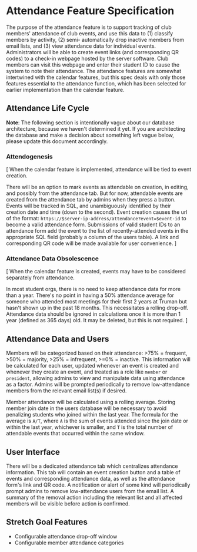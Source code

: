 # Attendance Feature Specification
The purpose of the attendance feature is to support tracking of club members' attendance
of club events, and use this data to (1) classify members by activity, (2) semi-
automatically drop inactive members from email lists, and (3) view attendance data for
individual events. Administrators will be able to create event links (and corresponding
QR codes) to a check-in webpage hosted by the server software. Club members can visit
this webpage and enter their student ID to cause the system to note their attendance.
The attendance features are somewhat intertwined with the calendar
features, but this spec deals with only those features essential to the attendance
function, which has been selected for earlier implementation than the calendar
feature.

## Attendance Life Cycle
**Note**: The following section is intentionally vague about our database architecture,
because we haven't determined it yet. If you are architecting the database and make
a decision about something left vague below, please update this document accordingly.

### Attendogenesis
[
When the calendar feature is implemented, attendance will be tied to event creation.

There will be an option to mark events as attendable on creation, in editing, and
possibly from the attendance tab. But for now, attendable events are created from
the attendance tab by admins when they press a button. Events will be tracked in
SQL, and unambiguously identified by their creation date and time (down to the second). 
Event creation causes the url of the format:
`https://$server-ip-address/attendance?event=$event-id` to become a valid
attendance form. Submissions of valid student IDs to an attendance form add the event
to the list of recently-attended events in the appropriate SQL field
(probably a column of the users table). A link and corresponding QR code will be made
available for user convenience.
]

### Attendance Data Obsolescence
[
When the calendar feature is created, events may have to be considered separately
from attendance.

In most student orgs, there is no need to keep attendance data for more than a year.
There's no point in having a 50% attendance average for someone who attended most
meetings for their first 2 years at Truman but hasn't shown up in the past 18 months.
This necessitates a rolling drop-off. Attendance data should be ignored in calculations
once it is more than 1 year (defined as 365 days) old. It may be deleted, but this is
not required.
]

## Attendance Data and Users
Members will be categorized based on their attendance: >75% = frequent, >50% =
majority, >25% = infrequent, >=0% = inactive. This information will be calculated for
each user, updated whenever an event is created and whenever they create an event,
and treated as a role like `member` or `president`, allowing admins to view and manipulate
data using attendance as a factor. Admins will be prompted periodically to remove
low-attendance members from the relevant email list(s) if desired.

Member attendance will be calculated using a rolling average. Storing member join
date in the users database will be necessary to avoid penalizing students who joined
within the last year. The formula for the average is `A/T`, where `A` is the sum of events
attended since the join date or within the last year, whichever is smaller, and `T` is
the total number of attendable events that occurred within the same window.

## User Interface
There will be a dedicated attendance tab which centralizes attendance information.
This tab will contain an event creation button and a table of events and corresponding
attendance data, as well as the attendance form's link and QR code. A notification or
alert of some kind will periodically prompt admins to remove low-attendance users from
the email list. A summary of the removal action including the relevant list and all
affected members will be visible before action is confirmed.

## Stretch Goal Features
- Configurable attendance drop-off window
- Configurable member attendance categories
